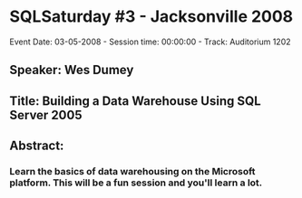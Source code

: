 # SQLSaturday #3 - Jacksonville 2008
Event Date: 03-05-2008 - Session time: 00:00:00 - Track: Auditorium 1202
## Speaker: Wes Dumey
## Title: Building a Data Warehouse Using SQL Server 2005
## Abstract:
### Learn the basics of data warehousing on the Microsoft platform. This will be a fun session and you'll learn a lot.
